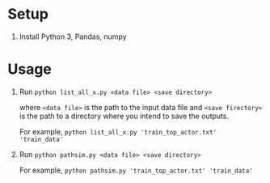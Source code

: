 # Setup
1. Install Python 3, Pandas, numpy

# Usage
1. Run `python list_all_x.py <data file> <save directory>`
   
   where `<data file>` is the path to the input data file and `<save firectory>` is the path to a directory where you intend to save the outputs. 
   
   For example, 
   `python list_all_x.py 'train_top_actor.txt' 'train_data'`
   
2. Run `python pathsim.py <data file> <save directory>`
   
   For example, 
   `python pathsim.py 'train_top_actor.txt' 'train_data'`
